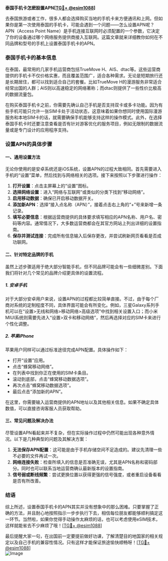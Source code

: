 **泰国手机卡怎麽設置APN[[TG💪+ @esim1088](https://t.me/s/esim1088)]**

去泰国旅游或者工作，很多人都会选择购买当地的手机卡来方便通讯和上网。但如果你是第一次使用泰国的手机卡，可能会遇到一个问题——怎么设置APN呢？APN（Access Point Name）是手机连接互联网时必须配置的一个参数，它决定了你的设备通过哪个网络服务提供商接入互联网。这篇文章就来详细教你如何在不同品牌和型号的手机上设置泰国手机卡的APN。

### 泰国手机卡的基本信息

在泰国，最常用的几家手机运营商包括TrueMove H、AIS、dtac等。这些运营商提供的手机卡不仅价格实惠，而且覆盖范围广，适合各种需求。无论是短期旅行还是长期居住，都可以找到适合自己的套餐。比如TrueMove H的漫游服务非常适合经常出国的人群；AIS则以高速稳定的网络著称；而dtac则提供了一些性价比极高的数据流量包。

在购买泰国手机卡之前，你需要先确认自己手机是否支持双卡或多卡功能。因为有些手机可能只允许一张SIM卡处于活动状态，这意味着如果你想同时使用国际漫游服务和本地SIM卡的话，就需要确保手机能够支持这样的操作模式。此外，在选择泰国手机卡时还要注意查看是否有针对游客优化的服务项目，例如无限制的数据流量或是专门设计的应用程序支持。

### 设置APN的具体步骤

#### 一、通用设置方法

无论你使用的是安卓系统还是iOS系统，设置APN的过程大致相同。首先需要进入手机的“设置”菜单，然后找到与网络相关的选项。接下来按照以下步骤进行操作：

1. **打开设置**：点击主屏幕上的“设置”图标。
2. **选择网络设置**：进入“网络与互联网”或类似的分类下找到“移动网络”。
3. **启用移动数据**：确保已开启移动数据开关。
4. **添加新APN**：选择“接入点名称（APN）”，接着点击右上角的“+”号来新增一条记录。
5. **填写必要信息**：根据运营商提供的具体要求填写相应的APN名称、用户名、密码等内容。通常情况下，大多数运营商都会在其官方网站上列出详细的设置指南。
6. **保存并测试连接**：完成所有信息输入后保存更改，并尝试刷新网页看看是否成功联网。

#### 二、针对特定品牌的手机

虽然上述步骤适用于绝大部分智能手机，但不同品牌可能会有一些细微差别。下面我们将针对几个常见的品牌介绍更具体的设置流程。

##### 1. 安卓手机

对于大部分安卓用户来说，设置APN的过程都比较简单直接。不过，由于每个厂商对系统的定制程度不同，具体界面可能会有所变化。例如，三星Galaxy系列手机可以在“设置>无线和网络>移动网络>高级选项”中找到相关设置入口；而小米MIUI系统则需要先进入“设置>双卡和移动网络”，然后再选择对应的SIM卡来进行个性化调整。

##### 2. 苹果iPhone

苹果用户同样可以通过标准途径完成APN配置。具体操作如下：
- 打开“设置”应用。
- 点击“蜂窝移动网络”。
- 在列表中找到你正在使用的SIM卡条目。
- 滚动到底部，点击“蜂窝移动数据选项”。
- 再次点击“蜂窝移动数据选项”。
- 最后点击“添加新的APN”。

在这里，你需要输入运营商提供的APN地址以及其他相关信息。如果不确定具体数值，可以直接咨询客服人员获取帮助。

#### 三、常见问题及解决办法

尽管设置APN看起来并不复杂，但在实际操作过程中仍然可能出现各种意外情况。以下是几种典型的问题及其解决方案：

1. **无法保存APN配置**：这可能是由于手机存储空间不足造成的。建议先清理一些不必要的文件再试一次。
2. **网络连接失败**：检查所填入的信息是否准确无误，尤其是APN名称和密码部分。同时也可以联系当地运营商确认最新版本的设置指南。
3. **信号弱或断线频繁**：尝试更换位置以获得更强的信号强度，或者重启设备看看是否有所改善。

### 结语

综上所述，设置泰国手机卡的APN其实并没有想象中的那么困难。只要掌握了正确的方法，并且耐心地按照指示一步步执行下去，相信每位朋友都能够顺利搞定这一环节。当然啦，如果你觉得手动操作太麻烦的话，也可以考虑使用eSIM技术，这样就能省去不少麻烦了哦！[[TG💪+ @esim1088](https://t.me/s/esim1088)]

最后提醒大家一句，在出国前一定要提前做好功课，了解清楚目的地国家的相关规定以及自己手机的兼容性情况。只有这样才能保证旅途愉快顺畅呀！[[TG💪+ @esim1088](https://t.me/s/esim1088)]  
![Image](https://i.postimg.cc/4NQfJmqS/Snipaste-2025-05-13-00-14-12.png)
